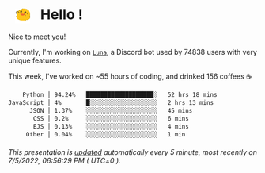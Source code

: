 <h1>   <img src="./spoinky.gif" style="vertical-align:middle;" width="30px">   Hello ! </h1>

Nice to meet you!

Currently, I'm working on <a href='https://github.com/Asgarrrr/Luna'>`Luna`</a>, a Discord bot used by 74838 users with very unique features.

This week, I've worked on ~55 hours of coding, and drinked 156 coffees ☕

```
    Python │ 94.24%   ███████████████████░   52 hrs 18 mins
JavaScript │ 4%       █░░░░░░░░░░░░░░░░░░░   2 hrs 13 mins
      JSON │ 1.37%    ░░░░░░░░░░░░░░░░░░░░   45 mins
       CSS │ 0.2%     ░░░░░░░░░░░░░░░░░░░░   6 mins
       EJS │ 0.13%    ░░░░░░░░░░░░░░░░░░░░   4 mins
     Other │ 0.04%    ░░░░░░░░░░░░░░░░░░░░   1 min
```

###### This presentation is [updated](https://github.com/Asgarrrr) automatically every 5 minute, most recently on 7/5/2022, 06:56:29 PM ( UTC±0 ).